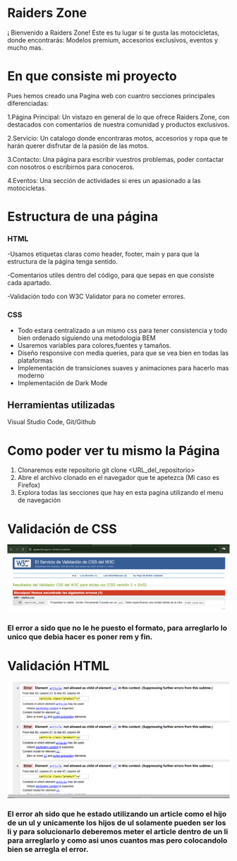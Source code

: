 # Raiders Zone

¡ Bienvenido a Raiders Zone! Este es tu lugar si te gusta las motocicletas, donde encontrarás: Modelos premium, accesorios exclusivos,
eventos y mucho mas.

# En que consiste mi proyecto

Pues hemos creado una Pagina web con cuantro secciones principales diferenciadas:

1.Página Principal: Un vistazo en general de lo que ofrece Raiders Zone, con destacados con comentarios de nuestra comunidad y productos exclusivos.

2.Servicio: Un catalogo donde encontraras motos, accesorios y ropa que te harán querer disfrutar de la pasión de las motos.

3.Contacto: Una página para escribir vuestros problemas, poder contactar con nosotros o escribirnos para conoceros.

4.Eventos: Una sección de actividades si eres un apasionado a las motocicletas.

# Estructura de una página

### HTML

-Usamos etiquetas claras como header, footer, main y para que la estructura de la página tenga sentido.

-Comentarios utiles dentro del código, para que sepas en que consiste cada apartado.

-Validación todo con W3C Validator para no cometer errores.

### CSS

- Todo estara centralizado a un mismo css para tener consistencia y todo bien ordenado siguiendo una metodologia BEM
- Usaremos variables para colores,fuentes y tamaños.
- Diseño responsive con media queries, para que se vea bien  en todas las plataformas
- Implementación de transiciones suaves y animaciones para hacerlo mas moderno
- Implementación de Dark Mode

## Herramientas utilizadas

Visual Studio Code,
Git/Github

# Como poder ver tu mismo la Página

1. Clonaremos este repositorio
   git clone <URL_del_repositorio>
2. Abre el archivo clonado en el navegador que te apetezca (Mi caso es Firefox)
3. Explora todas las secciones que hay en esta pagina utilizando el menu de navegación







# Validación de CSS

![Erro en el Css](./assets/csserror.PNG)



### El error a sido que no le he puesto el formato, para arreglarlo lo unico que debia hacer es poner rem y fin.




# Validación HTML

![Error en el HTML](./assets/Errorpaginaservicio.PNG)


### El error ah sido que he estado utilizando un article como el hijo de un ul y unicamente los hijos de ul solamente pueden ser los li y para solucionarlo deberemos meter el article dentro de un li para arreglarlo y como asi unos cuantos mas pero colocandolo bien se arregla el error.

